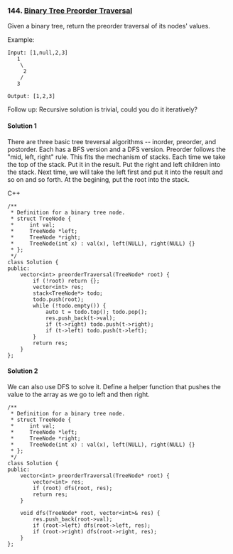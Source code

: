 ### 144\. [Binary Tree Preorder Traversal](https://leetcode.com/problems/binary-tree-preorder-traversal/)

Given a binary tree, return the preorder traversal of its nodes' values.

Example:
```
Input: [1,null,2,3]
   1
    \
     2
    /
   3

Output: [1,2,3]
```

Follow up: Recursive solution is trivial, could you do it iteratively?

#### Solution 1

There are three basic tree treversal algorithms -- inorder, preorder, and postorder. Each has
a BFS version and a DFS version. Preorder follows the "mid, left, right" rule. This fits the 
mechanism of stacks. Each time we take the top of the stack. Put it in the result. Put the
right and left children into the stack. Next time, we will take the left first and put it
into the result and so on and so forth. At the begining, put the root into the stack.

C++

```
/**
 * Definition for a binary tree node.
 * struct TreeNode {
 *     int val;
 *     TreeNode *left;
 *     TreeNode *right;
 *     TreeNode(int x) : val(x), left(NULL), right(NULL) {}
 * };
 */
class Solution {
public:
    vector<int> preorderTraversal(TreeNode* root) {
        if (!root) return {};
        vector<int> res;
        stack<TreeNode*> todo;
        todo.push(root);
        while (!todo.empty()) {
            auto t = todo.top(); todo.pop();
            res.push_back(t->val);
            if (t->right) todo.push(t->right);
            if (t->left) todo.push(t->left);
        }
        return res;
    }
};
```

#### Solution 2

We can also use DFS to solve it. Define a helper function that pushes 
the value to the array as we go to left and then right.

```
/**
 * Definition for a binary tree node.
 * struct TreeNode {
 *     int val;
 *     TreeNode *left;
 *     TreeNode *right;
 *     TreeNode(int x) : val(x), left(NULL), right(NULL) {}
 * };
 */
class Solution {
public:
    vector<int> preorderTraversal(TreeNode* root) {
        vector<int> res;
        if (root) dfs(root, res);
        return res;
    }
    
    void dfs(TreeNode* root, vector<int>& res) {
        res.push_back(root->val);
        if (root->left) dfs(root->left, res);
        if (root->right) dfs(root->right, res);
    }
};
```

